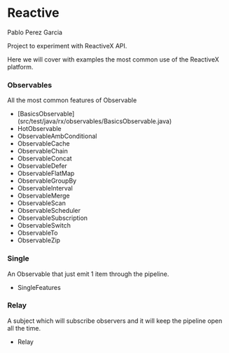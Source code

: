 # Reactive
Pablo Perez Garcia 

Project to experiment with ReactiveX API.

Here we will cover with examples the most common use of the ReactiveX platform.


### Observables

All the most common features of Observable

* [BasicsObservable] (src/test/java/rx/observables/BasicsObservable.java)
* HotObservable
* ObservableAmbConditional
* ObservableCache
* ObservableChain
* ObservableConcat
* ObservableDefer
* ObservableFlatMap
* ObservableGroupBy
* ObservableInterval
* ObservableMerge
* ObservableScan
* ObservableScheduler
* ObservableSubscription
* ObservableSwitch
* ObservableTo
* ObservableZip


### Single

An Observable that just emit 1 item through the pipeline.

* SingleFeatures

### Relay

A subject which will subscribe observers and it will keep the pipeline open all the time.

* Relay